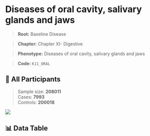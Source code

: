 # Diseases of oral cavity, salivary glands and jaws

> **Root:** Baseline Disease  

> **Chapter:** Chapter XI- Digestive  

> **Phenotype:** Diseases of oral cavity, salivary glands and jaws  

> **Code:** `K11_ORAL`

## 🧪 All Participants  
> Sample size: **208011**  
> Cases: **7993**  
> Controls: **200018**
<img src="/Sensitive/Figures/ALL/Incidence/K11_ORAL.png"/>

## 📊 Data Table
<CsvTableMRF src="/Sensitive/Data/ALL/Incidence/COX_K11_ORAL.csv"/>

